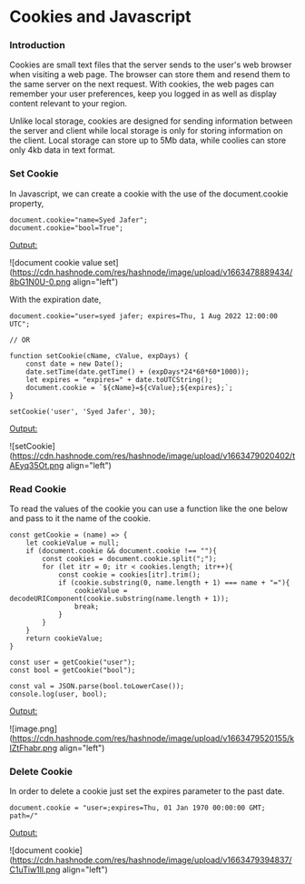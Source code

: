 # Cookies and Javascript

### Introduction

Cookies are small text files that the server sends to the user's web browser when visiting a web page. The browser can store them and resend them to the same server on the next request. With cookies, the web pages can remember your user preferences, keep you logged in as well as display content relevant to your region. 

Unlike local storage, cookies are designed for sending information between the server and client while local storage is only for storing information on the client. Local storage can store up to 5Mb data, while coolies can store only 4kb data in text format. 

### Set Cookie

In Javascript, we can create a cookie with the use of the document.cookie property, 

```
document.cookie="name=Syed Jafer";
document.cookie="bool=True";
```

<u>Output:</u>


![document cookie value set](https://cdn.hashnode.com/res/hashnode/image/upload/v1663478889434/8bG1N0U-0.png align="left")


With the expiration date, 

```
document.cookie="user=syed jafer; expires=Thu, 1 Aug 2022 12:00:00 UTC";

// OR

function setCookie(cName, cValue, expDays) {
    const date = new Date();
    date.setTime(date.getTime() + (expDays*24*60*60*1000));
    let expires = "expires=" + date.toUTCString();
    document.cookie = `${cName}=${cValue};${expires};`;
}

setCookie('user', 'Syed Jafer', 30);
```

<u>Output:</u>


![setCookie](https://cdn.hashnode.com/res/hashnode/image/upload/v1663479020402/tAEyq35Ot.png align="left")

 ### Read Cookie

To read the values of the cookie you can use a function like the one below and pass to it the name of the cookie. 

```
const getCookie = (name) => {
	let cookieValue = null;
	if (document.cookie && document.cookie !== ""){
		const cookies = document.cookie.split(";");
		for (let itr = 0; itr < cookies.length; itr++){
			const cookie = cookies[itr].trim();
			if (cookie.substring(0, name.length + 1) === name + "="){
				cookieValue = decodeURIComponent(cookie.substring(name.length + 1));
				break;
			}
		}
	}
	return cookieValue;
}

const user = getCookie("user");
const bool = getCookie("bool");

const val = JSON.parse(bool.toLowerCase());
console.log(user, bool);
```

<u>Output:</u>


![image.png](https://cdn.hashnode.com/res/hashnode/image/upload/v1663479520155/kIZtFhabr.png align="left")


### Delete Cookie

In order to delete a cookie just set the expires parameter to the past date. 

```
document.cookie = "user=;expires=Thu, 01 Jan 1970 00:00:00 GMT; path=/"
```

<u>Output:</u>

![document cookie](https://cdn.hashnode.com/res/hashnode/image/upload/v1663479394837/C1uTiw1ll.png align="left")
